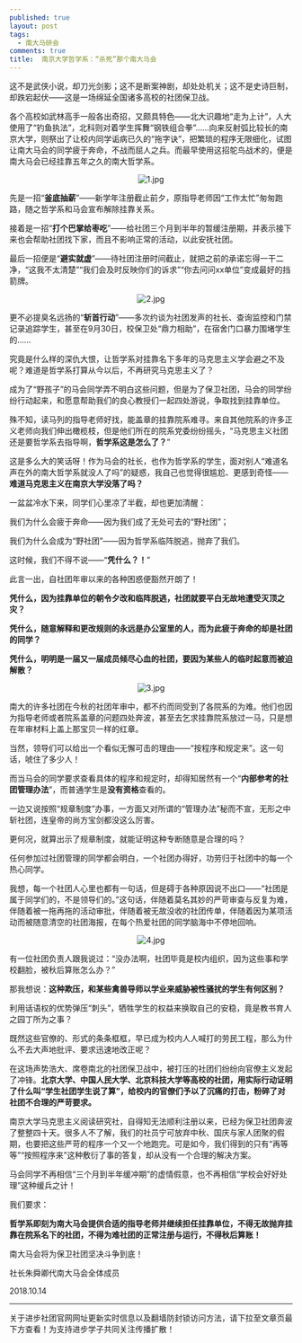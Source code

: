 ```yaml
---
published: true
layout: post
tags:
  - 南大马研会
comments: true
title:  南京大学哲学系：“杀死”那个南大马会 
---
```


这不是武侠小说，却刀光剑影；这不是断案神剧，却处处机关；这不是史诗巨制，却跌宕起伏——这是一场绵延全国诸多高校的社团保卫战。

各个高校如武林高手一般各出奇招，又颇具特色——北大识趣地“走为上计”，人大使用了“钓鱼执法”，北科则对着学生挥舞“钢铁组合拳”……向来反射弧比较长的南京大学，则祭出了让校内同学诟病已久的“拖字诀”，把繁琐的程序无限细化，试图让南大马会的同学疲于奔命，不战而屈人之兵。而最早使用这招鸵鸟战术的，便是南大马会已经挂靠五年之久的南大哲学系。

<p align="center"><img src="https://i.loli.net/2018/10/14/5bc33ebb4cf36.jpg" alt="1.jpg" title="1.jpg" /></p>

先是一招“**釜底抽薪**”——新学年注册截止前夕，原指导老师因“工作太忙”匆匆跑路，随之哲学系和马会宣布解除挂靠关系。

接着是一招“**打个巴掌给枣吃**”——给社团三个月到半年的暂缓注册期，并表示接下来也会帮助社团找下家，而且不影响正常的活动，以此安抚社团。

最后一招便是“**避实就虚**”——待社团注册时间截止，就把之前的承诺忘得一干二净，“这我不太清楚”“我们会及时反映你们的诉求”“你去问问xx单位”变成最好的挡箭牌。

<p align="center"><img src="https://i.loli.net/2018/10/14/5bc33ebcb196f.jpg" alt="2.jpg" title="2.jpg" /></p>

更不必提臭名远扬的“**斩首行动**”——多次约谈为社团发声的社长、查询监控和门禁记录追踪学生，甚至在9月30日，校保卫处“鼎力相助”，在宿舍门口暴力围堵学生的……

究竟是什么样的深仇大恨，让哲学系对挂靠名下多年的马克思主义学会避之不及呢？难道是哲学系打算从今以后，不再研究马克思主义了？

成为了“野孩子”的马会同学弄不明白这些问题，但是为了保卫社团，马会的同学纷纷行动起来，和愿意帮助我们的良心教授们一起四处游说，争取找到挂靠单位。

殊不知，读马列的指导老师好找，能盖章的挂靠院系难寻。来自其他院系的许多正义老师向我们伸出橄榄枝，但是他们所在的院系党委纷纷摇头，“马克思主义社团还是要哲学系去指导啊，**哲学系这是怎么了？**”

这是多么大的笑话呀！作为马会的社长，也作为哲学系的学生，面对别人“难道名声在外的南大哲学系就没人了吗”的疑惑，我自己也觉得很尴尬、更感到奇怪——**难道马克思主义在南京大学没落了吗？**


一盆盆冷水下来，同学们心里凉了半截，却也更加清醒：

我们为什么会疲于奔命——因为我们成了无处可去的“野社团”；

我们为什么会成为“野社团”——因为哲学系临阵脱逃，抛弃了我们。

这时候，我们不得不说——“**凭什么？！**”

此言一出，自社团年审以来的各种困惑便豁然开朗了！

**凭什么，因为挂靠单位的朝令夕改和临阵脱逃，社团就要平白无故地遭受灭顶之灾？**

**凭什么，随意解释和更改规则的永远是办公室里的人，而为此疲于奔命的却是社团的同学？**

**凭什么，明明是一届又一届成员倾尽心血的社团，要因为某些人的临时起意而被迫解散？**

<p align="center"><img src="https://i.loli.net/2018/10/14/5bc33ebd84b6f.jpg" alt="3.jpg" title="3.jpg" /></p>


南大的许多社团在今秋的社团年审中，都不约而同受到了各院系的为难。他们也因为指导老师或者院系盖章的问题四处奔波，甚至去乞求挂靠院系放过一马，只是想在年审材料上盖上那宝贝一样的红章。

当然，领导们可以给出一个看似无懈可击的理由——“按程序和规定来”。这一句话，唬住了多少人！

而当马会的同学要求查看具体的程序和规定时，却得知居然有一个“**内部参考的社团管理办法**”，而普通学生是**没有资格**查看的。

一边又说按照“规章制度”办事，一方面又对所谓的“管理办法”秘而不宣，无形之中斩社团，连皇帝的尚方宝剑都没这么厉害。

更何况，就算出示了规章制度，就能证明这种专断随意是合理的吗？

任何参加过社团管理的同学都会明白，一个社团办得好，功劳归于社团中的每一个热心同学。

我想，每一个社团人心里也都有一句话，但是碍于各种原因说不出口——“社团是属于同学们的，不是领导们的。”这句话，伴随着莫名其妙的严苛审查与反复为难，伴随着被一拖再拖的活动审批，伴随着被无故没收的社团传单，伴随着因为某项活动而被随意清空的社团海报，在每个热爱社团的同学脑海中不停地回响。

<p align="center"><img src="https://i.loli.net/2018/10/14/5bc33ebdbb5a2.jpg" alt="4.jpg" title="4.jpg" /></p>

有一位社团负责人跟我说过：“没办法啊，社团毕竟是校内组织，因为这些事和学校翻脸，被秋后算账怎么办？”

那我想说：**这种欺压，和某些禽兽导师以学业来威胁被性骚扰的学生有何区别？**

利用话语权的优势弹压“刺头”，牺牲学生的权益来换取自己的安稳，竟是教书育人之园丁所为之事？

既然这些官僚的、形式的条条框框，早已成为校内人人喊打的劳民工程，那么为什么不去大声地批评、要求迅速地改正呢？

在这场声势浩大、席卷南北的社团保卫战中，被打压的社团们纷纷向官僚主义发起了冲锋。**北京大学、中国人民大学、北京科技大学等高校的社团，用实际行动证明了什么叫“学生社团学生说了算”，给校内的官僚们予以了沉痛的打击，粉碎了对社团不合理的严苛要求。**

南京大学马克思主义阅读研究社，自得知无法顺利注册以来，已经为保卫社团奔波了整整四十天。很多人不了解，我们的社员宁可放弃中秋、国庆与家人团聚的假期，也要把这些严苛的程序一个又一个地跑完。可是如今，我们得到的只有“再等等”“按照程序来”这种敷衍了事的答复，却从没有一个合理的解决方案。

马会同学不再相信“三个月到半年缓冲期”的虚情假意，也不再相信“学校会好好处理”这种缓兵之计！

我们要求：

**哲学系即刻为南大马会提供合适的指导老师并继续担任挂靠单位，不得无故抛弃挂靠在院系名下的社团，不得为难社团的正常注册与运行，不得秋后算账！**

南大马会将为保卫社团坚决斗争到底！

社长朱舜卿代南大马会全体成员

2018.10.14

---
关于进步社团官网网址更新实时信息以及翻墙防封锁访问方法，请下拉至文章页最下方查看！为支持进步学子共同关注传播扩散！
